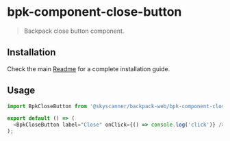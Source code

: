 # bpk-component-close-button

> Backpack close button component.

## Installation

Check the main [Readme](https://github.com/skyscanner/backpack#usage) for a complete installation guide.

## Usage

```js
import BpkCloseButton from '@skyscanner/backpack-web/bpk-component-close-button';

export default () => (
  <BpkCloseButton label="Close" onClick={() => console.log('click')} />
);
```